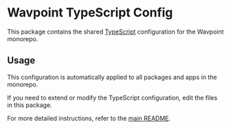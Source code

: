# Wavpoint TypeScript Config

This package contains the shared [TypeScript](https://typescriptlang.org/) configuration for the Wavpoint monorepo.

## Usage

This configuration is automatically applied to all packages and apps in the monorepo.

If you need to extend or modify the TypeScript configuration, edit the files in this package.

For more detailed instructions, refer to the [main README](../README.md).
